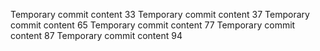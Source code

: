 Temporary commit content 33
Temporary commit content 37
Temporary commit content 65
Temporary commit content 77
Temporary commit content 87
Temporary commit content 94
